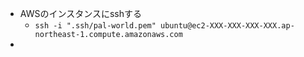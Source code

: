 - AWSのインスタンスにsshする
	- `ssh -i ".ssh/pal-world.pem" ubuntu@ec2-XXX-XXX-XXX-XXX.ap-northeast-1.compute.amazonaws.com`
-